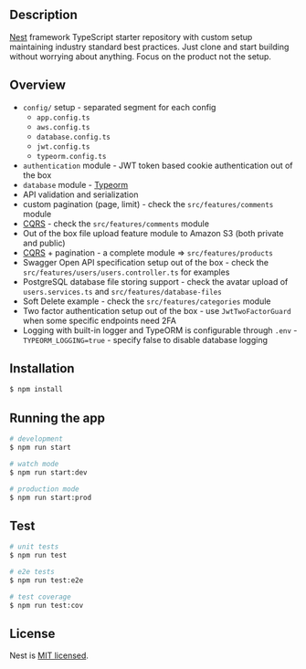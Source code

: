 ## Description

[Nest](https://github.com/nestjs/nest) framework TypeScript starter repository with custom setup maintaining industry standard best practices. Just clone and start building without worrying about anything. Focus on the product not the setup.

## Overview

- `config/` setup - separated segment for each config
	- `app.config.ts`
	- `aws.config.ts`
	- `database.config.ts`
	- `jwt.config.ts`
	- `typeorm.config.ts`
- `authentication` module - JWT token based cookie authentication out of the box
- `database` module - [Typeorm](https://typeorm.io/)
- API validation and serialization
- custom pagination (page, limit) - check the `src/features/comments` module
- [CQRS](https://docs.nestjs.com/recipes/cqrs) - check the `src/features/comments` module
- Out of the box file upload feature module to Amazon S3 (both private and public)
- [CQRS](https://docs.nestjs.com/recipes/cqrs) + pagination - a complete module => `src/features/products`
- Swagger Open API specification setup out of the box - check the `src/features/users/users.controller.ts` for examples
- PostgreSQL database file storing support - check the avatar upload of `users.services.ts` and `src/features/database-files`
- Soft Delete example - check the `src/features/categories` module
- Two factor authentication setup out of the box - use `JwtTwoFactorGuard` when some specific endpoints need 2FA
- Logging with built-in logger and TypeORM is configurable through `.env` - `TYPEORM_LOGGING=true` - specify false to disable database logging

## Installation

```bash
$ npm install
```

## Running the app

```bash
# development
$ npm run start

# watch mode
$ npm run start:dev

# production mode
$ npm run start:prod
```

## Test

```bash
# unit tests
$ npm run test

# e2e tests
$ npm run test:e2e

# test coverage
$ npm run test:cov
```

## License

Nest is [MIT licensed](LICENSE).
